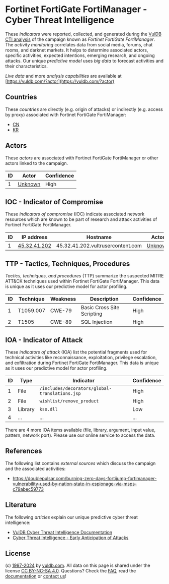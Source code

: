 # Fortinet FortiGate FortiManager - Cyber Threat Intelligence

These _indicators_ were reported, collected, and generated during the [VulDB CTI analysis](https://vuldb.com/?kb.cti) of the campaign known as _Fortinet FortiGate FortiManager_. The _activity monitoring_ correlates data from social media, forums, chat rooms, and darknet markets. It helps to determine associated actors, specific activities, expected intentions, emerging research, and ongoing attacks. Our unique _predictive model_ uses _big data_ to forecast activities and their characteristics.

_Live data_ and more _analysis capabilities_ are available at [https://vuldb.com/?actor](https://vuldb.com/?actor)

## Countries

These _countries_ are directly (e.g. origin of attacks) or indirectly (e.g. access by proxy) associated with Fortinet FortiGate FortiManager:

* [CN](https://vuldb.com/?country.cn)
* [KR](https://vuldb.com/?country.kr)

## Actors

These _actors_ are associated with Fortinet FortiGate FortiManager or other actors linked to the campaign.

ID | Actor | Confidence
-- | ----- | ----------
1 | [Unknown](https://vuldb.com/?actor.unknown) | High

## IOC - Indicator of Compromise

These _indicators of compromise_ (IOC) indicate associated network resources which are known to be part of research and attack activities of Fortinet FortiGate FortiManager.

ID | IP address | Hostname | Actor | Confidence
-- | ---------- | -------- | ----- | ----------
1 | [45.32.41.202](https://vuldb.com/?ip.45.32.41.202) | 45.32.41.202.vultrusercontent.com | [Unknown](https://vuldb.com/?actor.unknown) | Medium

## TTP - Tactics, Techniques, Procedures

_Tactics, techniques, and procedures_ (TTP) summarize the suspected MITRE ATT&CK techniques used within Fortinet FortiGate FortiManager. This data is unique as it uses our predictive model for actor profiling.

ID | Technique | Weakness | Description | Confidence
-- | --------- | -------- | ----------- | ----------
1 | T1059.007 | CWE-79 | Basic Cross Site Scripting | High
2 | T1505 | CWE-89 | SQL Injection | High

## IOA - Indicator of Attack

These _indicators of attack_ (IOA) list the potential fragments used for technical activities like reconnaissance, exploitation, privilege escalation, and exfiltration during Fortinet FortiGate FortiManager. This data is unique as it uses our predictive model for actor profiling.

ID | Type | Indicator | Confidence
-- | ---- | --------- | ----------
1 | File | `/includes/decorators/global-translations.jsp` | High
2 | File | `wishlist/remove_product` | High
3 | Library | `kso.dll` | Low
4 | ... | ... | ...

There are 4 more IOA items available (file, library, argument, input value, pattern, network port). Please use our online service to access the data.

## References

The following list contains _external sources_ which discuss the campaign and the associated activities:

* https://doublepulsar.com/burning-zero-days-fortijump-fortimanager-vulnerability-used-by-nation-state-in-espionage-via-msps-c79abec59773

## Literature

The following _articles_ explain our unique predictive cyber threat intelligence:

* [VulDB Cyber Threat Intelligence Documentation](https://vuldb.com/?kb.cti)
* [Cyber Threat Intelligence - Early Anticipation of Attacks](https://www.scip.ch/en/?labs.20201022)

## License

(c) [1997-2024](https://vuldb.com/?kb.changelog) by [vuldb.com](https://vuldb.com/?kb.about). All data on this page is shared under the license [CC BY-NC-SA 4.0](https://creativecommons.org/licenses/by-nc-sa/4.0/). Questions? Check the [FAQ](https://vuldb.com/?kb.faq), read the [documentation](https://vuldb.com/?kb) or [contact us](https://vuldb.com/?contact)!
